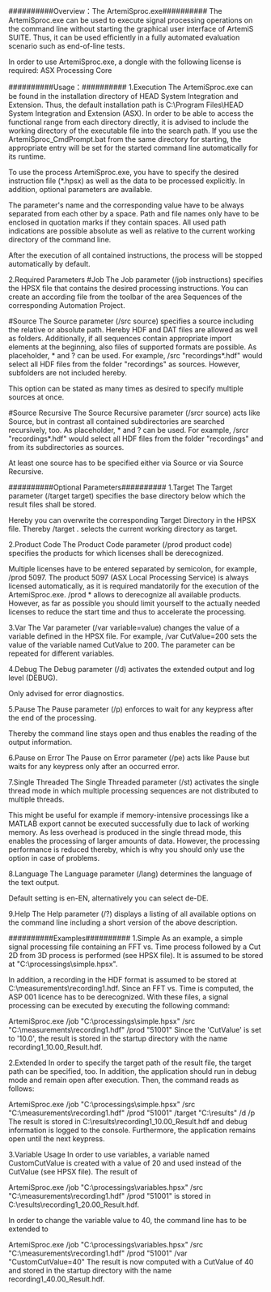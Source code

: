 ##########Overview：The ArtemiSproc.exe##########
The ArtemiSproc.exe can be used to execute signal processing operations on the command line without starting the graphical user interface of ArtemiS SUITE. Thus, it can be used efficiently in a fully automated evaluation scenario such as end-of-line tests.

In order to use ArtemiSproc.exe, a dongle with the following license is required:
ASX Processing Core     

##########Usage：##########
1.Execution 
The ArtemiSproc.exe can be found in the installation directory of HEAD System Integration and Extension. Thus, the default installation path is C:\Program Files\HEAD System Integration and Extension (ASX). In order to be able to access the functional range from each directory directly, it is advised to include the working directory of the executable file into the search path. If you use the ArtemiSproc_CmdPrompt.bat from the same directory for starting, the appropriate entry will be set for the started command line automatically for its runtime.

To use the process ArtemiSproc.exe, you have to specify the desired instruction file (*.hpsx) as well as the data to be processed explicitly. In addition, optional parameters are available.

The parameter's name and the corresponding value have to be always separated from each other by a space. Path and file names only have to be enclosed in quotation marks if they contain spaces. All used path indications are possible absolute as well as relative to the current working directory of the command line.

After the execution of all contained instructions, the process will be stopped automatically by default.   

2.Required Parameters
#Job
The Job parameter (/job instructions) specifies the HPSX file that contains the desired processing instructions. You can create an according file from the toolbar of the area Sequences of the corresponding Automation Project.

#Source
The Source parameter (/src source) specifies a source including the relative or absolute path. Hereby HDF and DAT files are allowed as well as folders. Additionally, if all sequences contain appropriate import elements at the beginning, also files of supported formats are possible. As placeholder, * and ? can be used. For example, /src "recordings\*.hdf" would select all HDF files from the folder "recordings" as sources. However, subfolders are not included hereby.

This option can be stated as many times as desired to specify multiple sources at once.

#Source Recursive
The Source Recursive parameter (/srcr source) acts like Source, but in contrast all contained subdirectories are searched recursively, too. As placeholder, * and ? can be used. For example, /srcr "recordings\*.hdf" would select all HDF files from the folder "recordings" and from its subdirectories as sources.

At least one source has to be specified either via Source or via Source Recursive.   

##########Optional Parameters##########
1.Target
The Target parameter (/target target) specifies the base directory below which the result files shall be stored.

Hereby you can overwrite the corresponding Target Directory in the HPSX file. Thereby /target . selects the current working directory as target.

2.Product Code
The Product Code parameter (/prod product code) specifies the products for which licenses shall be derecognized.

Multiple licenses have to be entered separated by semicolon, for example, /prod 5097. The product 5097 (ASX Local Processing Service) is always licensed automatically, as it is required mandatorily for the execution of the ArtemiSproc.exe. /prod * allows to derecognize all available products. However, as far as possible you should limit yourself to the actually needed licenses to reduce the start time and thus to accelerate the processing.

3.Var
The Var parameter (/var variable=value) changes the value of a variable defined in the HPSX file. For example, /var CutValue=200 sets the value of the variable named CutValue to 200. The parameter can be repeated for different variables.

4.Debug
The Debug parameter (/d) activates the extended output and log level (DEBUG).

Only advised for error diagnostics.

5.Pause
The Pause parameter (/p) enforces to wait for any keypress after the end of the processing.

Thereby the command line stays open and thus enables the reading of the output information.

6.Pause on Error
The Pause on Error parameter (/pe) acts like Pause but waits for any keypress only after an occurred error.

7.Single Threaded
The Single Threaded parameter (/st) activates the single thread mode in which multiple processing sequences are not distributed to multiple threads.

This might be useful for example if memory-intensive processings like a MATLAB export cannot be executed successfully due to lack of working memory. As less overhead is produced in the single thread mode, this enables the processing of larger amounts of data. However, the processing performance is reduced thereby, which is why you should only use the option in case of problems.

8.Language
The Language parameter (/lang) determines the language of the text output.

Default setting is en-EN, alternatively you can select de-DE.

9.Help
The Help parameter (/?) displays a listing of all available options on the command line including a short version of the above description.   

##########Examples##########
1.Simple
As an example, a simple signal processing file containing an FFT vs. Time process followed by a Cut 2D from 3D process is performed (see HPSX file). It is assumed to be stored at "C:\processings\simple.hpsx".

In addition, a recording in the HDF format is assumed to be stored at C:\measurements\recording1.hdf. Since an FFT vs. Time is computed, the ASP 001 licence has to be derecognized. With these files, a signal processing can be executed by executing the following command:

ArtemiSproc.exe /job "C:\processings\simple.hpsx" /src "C:\measurements\recording1.hdf" /prod "51001"
Since the 'CutValue' is set to '10.0', the result is stored in the startup directory with the name recording1_10.00_Result.hdf.

2.Extended
In order to specify the target path of the result file, the target path can be specified, too. In addition, the application should run in debug mode and remain open after execution. Then, the command reads as follows:

ArtemiSproc.exe /job "C:\processings\simple.hpsx" /src "C:\measurements\recording1.hdf" /prod "51001" /target "C:\results\" /d /p
The result is stored in C:\results\recording1_10.00_Result.hdf and debug information is logged to the console. Furthermore, the application remains open until the next keypress.

3.Variable Usage
In order to use variables, a variable named CustomCutValue is created with a value of 20 and used instead of the CutValue (see HPSX file). The result of

ArtemiSproc.exe /job "C:\processings\variables.hpsx" /src "C:\measurements\recording1.hdf" /prod "51001"
is stored in C:\results\recording1_20.00_Result.hdf.

In order to change the variable value to 40, the command line has to be extended to

ArtemiSproc.exe /job "C:\processings\variables.hpsx" /src "C:\measurements\recording1.hdf" /prod "51001" /var "CustomCutValue=40"
The result is now computed with a CutValue of 40 and stored in the startup directory with the name recording1_40.00_Result.hdf.